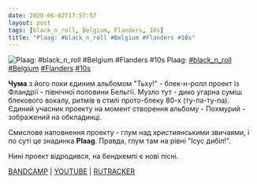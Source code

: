 ```yaml
---
date: 2020-06-02T17:57:57
layout: post
tags: [black_n_roll, Belgium, Flanders, 10s]
title: "Plaag: #black_n_roll #Belgium #Flanders #10s"
---
```

![Plaag: #black_n_roll #Belgium #Flanders #10s](https://f4.bcbits.com/img/a3564938120_5.jpg)
Plaag: [#black_n_roll](/tags/#black_n_roll) [#Belgium](/tags/#Belgium) [#Flanders](/tags/#Flanders) [#10s](/tags/#10s)

**Чума** з його поки єдиним альбомом &quot;Тьху!&quot; - блек-н-ролл проект із Фландрії - північної половини Бельгії. Музло тут - дико угарна суміш блекового вокалу, ритмів в стилі прото-блеку 80-х (ту-па-ту-па). Єдиний учасник проекту на момент створення альбому - Похмурий - зображений на обкладинці.

Смислове наповнення проекту - глум над християнськими звичаями, і по суті це знадинка **Plaag**. Правда, глум там на рівні &quot;Ісус дибіл!&quot;.

Нині проект відродився, на бендкемпі є нові пісні.

[BANDCAMP](https://waragainstyourself.bandcamp.com/album/ugh) \| [YOUTUBE](https://www.youtube.com/playlist?list=PL94gOvpr5yt04jq9DCrlYQhKs5NZQpsCp) \| [RUTRACKER](https://rutracker.org/forum/viewtopic.php?t=3389638)